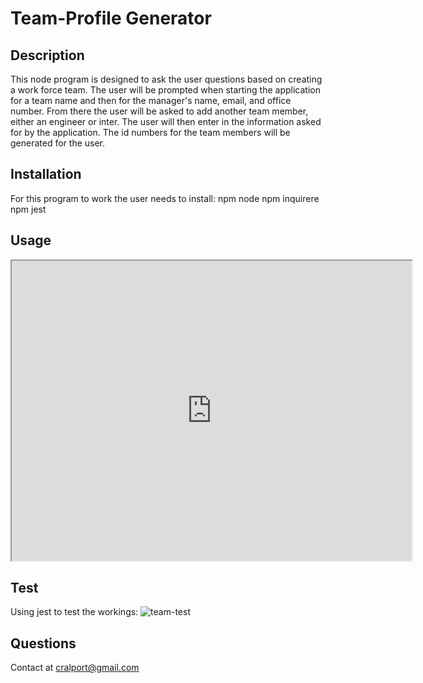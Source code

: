 # Team-Profile Generator

## Description
This node program is designed to ask the user questions based on creating a work force team.  The user will be prompted when starting the application for a team name and then for the manager's name, email, and office number.  From there the user will be asked to add another team member, either an engineer or inter.  The user will then enter in the information asked for by the application.  The id numbers for the team members will be generated for the user.


## Installation
For this program to work the user needs to install:
npm node
npm inquirere
npm jest

## Usage
<iframe src="https://drive.google.com/file/d/1rPe6FDk6wZwbgJ0uwjodIWr-yoBxcRmH/preview" width="640" height="480"></iframe>


## Test
Using jest to test the workings: 
![team-test](https://user-images.githubusercontent.com/77599683/115165336-9f07d400-a06a-11eb-8306-778e55853f29.png)

## Questions
Contact at cralport@gmail.com
